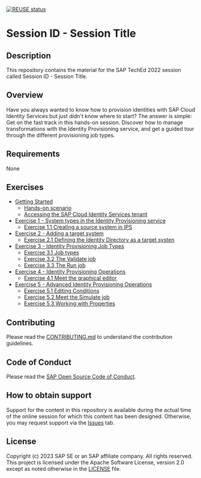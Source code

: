 [![REUSE status](https://api.reuse.software/badge/github.com/SAP-samples/teched2023-XP265)](https://api.reuse.software/info/github.com/SAP-samples/teched2023-XP265)

# Session ID - Session Title

## Description

This repository contains the material for the SAP TechEd 2022 session called Session ID - Session Title.  

## Overview

Have you always wanted to know how to provision identities with SAP Cloud Identity Services but just didn't know where to start? The answer is simple: Get on the fast track in this hands-on session. Discover how to manage transformations with the Identity Provisioning service, and get a guided tour through the different provisioning job types.


## Requirements

None

## Exercises

- [Getting Started](exercises/ex0/)
    - [Hands-on scenario](exercises/ex0#Hands-on-scenario)
    - [Accessing the SAP Cloud Identity Services tenant](exercises/ex0#Accessing-the-SAP-Cloud-Identity-Services-tenan)
- [Exercise 1 - System types in the Identity Provisioning service ](exercises/ex1/)
    - [Exercise 1.1 Creating a source system in IPS](exercises/ex1#Exercise-1.1-Creating-a-source-system-in-IPS)
- [Exercise 2 - Adding a target system](exercises/ex2/)
    - [Exercise 2.1 Defining the Identity Directory as a target systen](exercises/ex2#Exercise-2.1-Defining-the-Identity-Directory-as-a-target-systen)
- [Exercise 3 - Identity Provisioning Job Types](exercises/ex3/)
    - [Exercise 3.1 Job types](exercises/ex3#Exercise-3.1-Job-types)
    - [Exercise 3.2 The Validate job](exercises/ex3#Exercise-3.2-The-Validate-job)
    - [Exercise 3.3 The Run job](exercises/ex3#Exercise-3.3-The-Run-job)
- [Exercise 4 - Identity Provisioning Operations](exercises/ex4/)
    - [Exercise 4.1 Meet the graphical editor](exercises/ex4#Exercise-4.1-Meet-the-graphical-editor)
- [Exercise 5 - Advanced Identity Provisioning Operations](exercises/ex5/)
    - [Exercise 5.1 Editing Conditions](exercises/ex5#Exercise-5.1-Editing-Conditions)
    - [Exercise 5.2 Meet the Simulate job](exercises/ex5#Exercise-5.2-Meet-the-Simulate-job)
    - [Exercise 5.3 Working with Properties](exercises/ex5#Exercise-5.3-Working-with-Properties)

## Contributing
Please read the [CONTRIBUTING.md](./CONTRIBUTING.md) to understand the contribution guidelines.

## Code of Conduct
Please read the [SAP Open Source Code of Conduct](https://github.com/SAP-samples/.github/blob/main/CODE_OF_CONDUCT.md).

## How to obtain support

Support for the content in this repository is available during the actual time of the online session for which this content has been designed. Otherwise, you may request support via the [Issues](../../issues) tab.

## License
Copyright (c) 2023 SAP SE or an SAP affiliate company. All rights reserved. This project is licensed under the Apache Software License, version 2.0 except as noted otherwise in the [LICENSE](LICENSES/Apache-2.0.txt) file.
